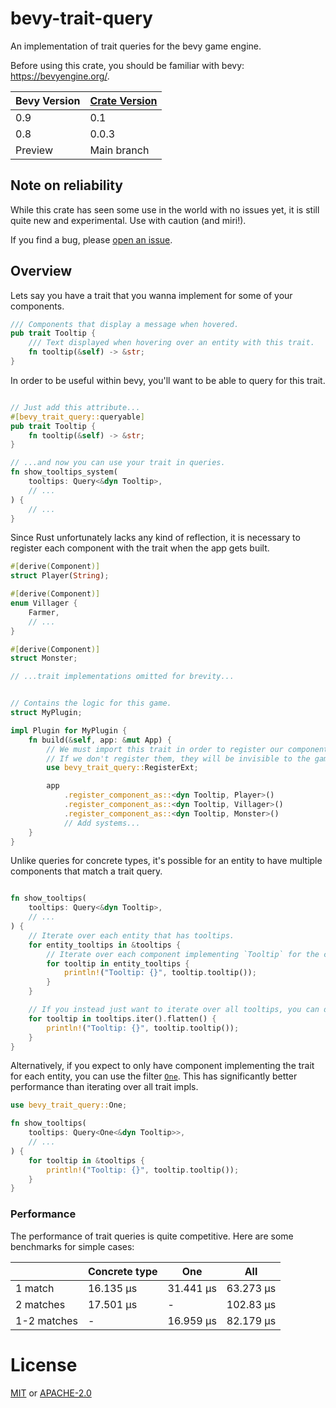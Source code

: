 # bevy-trait-query

An implementation of trait queries for the bevy game engine.

Before using this crate, you should be familiar with bevy: https://bevyengine.org/.

| Bevy Version | [Crate Version](CHANGELOG.md) |
|--------------|---------------|
| 0.9          | 0.1           |
| 0.8          | 0.0.3         |
| Preview      | Main branch   |

## Note on reliability

While this crate has seen some use in the world with no issues yet,
it is still quite new and experimental. Use with caution (and miri!).

If you find a bug, please [open an issue](https://github.com/JoJoJet/bevy-trait-query/issues).

## Overview

<!-- cargo-rdme start -->

Lets say you have a trait that you wanna implement for some of your components.

```rust
/// Components that display a message when hovered.
pub trait Tooltip {
    /// Text displayed when hovering over an entity with this trait.
    fn tooltip(&self) -> &str;
}
```

In order to be useful within bevy, you'll want to be able to query for this trait.

```rust

// Just add this attribute...
#[bevy_trait_query::queryable]
pub trait Tooltip {
    fn tooltip(&self) -> &str;
}

// ...and now you can use your trait in queries.
fn show_tooltips_system(
    tooltips: Query<&dyn Tooltip>,
    // ...
) {
    // ...
}
```

Since Rust unfortunately lacks any kind of reflection, it is necessary to register each
component with the trait when the app gets built.

```rust
#[derive(Component)]
struct Player(String);

#[derive(Component)]
enum Villager {
    Farmer,
    // ...
}

#[derive(Component)]
struct Monster;

// ...trait implementations omitted for brevity...


// Contains the logic for this game.
struct MyPlugin;

impl Plugin for MyPlugin {
    fn build(&self, app: &mut App) {
        // We must import this trait in order to register our components.
        // If we don't register them, they will be invisible to the game engine.
        use bevy_trait_query::RegisterExt;

        app
            .register_component_as::<dyn Tooltip, Player>()
            .register_component_as::<dyn Tooltip, Villager>()
            .register_component_as::<dyn Tooltip, Monster>()
            // Add systems...
    }
}
```

Unlike queries for concrete types, it's possible for an entity to have multiple components
that match a trait query.

```rust

fn show_tooltips(
    tooltips: Query<&dyn Tooltip>,
    // ...
) {
    // Iterate over each entity that has tooltips.
    for entity_tooltips in &tooltips {
        // Iterate over each component implementing `Tooltip` for the current entity.
        for tooltip in entity_tooltips {
            println!("Tooltip: {}", tooltip.tooltip());
        }
    }

    // If you instead just want to iterate over all tooltips, you can do:
    for tooltip in tooltips.iter().flatten() {
        println!("Tooltip: {}", tooltip.tooltip());
    }
}
```

Alternatively, if you expect to only have component implementing the trait for each entity,
you can use the filter [`One`](https://docs.rs/bevy-trait-query/latest/bevy_trait_query/struct.One.html). This has significantly better performance than iterating
over all trait impls.

```rust
use bevy_trait_query::One;

fn show_tooltips(
    tooltips: Query<One<&dyn Tooltip>>,
    // ...
) {
    for tooltip in &tooltips {
        println!("Tooltip: {}", tooltip.tooltip());
    }
}
```

### Performance

The performance of trait queries is quite competitive. Here are some benchmarks for simple cases:

|                   | Concrete type | One<dyn Trait> | All<dyn Trait> |
|-------------------|----------------|-------------------|-----------------|
| 1 match           | 16.135 µs      | 31.441 µs         | 63.273 µs       |
| 2 matches         | 17.501 µs      | -                 | 102.83 µs       |
| 1-2 matches       | -              | 16.959 µs         | 82.179 µs       |

<!-- cargo-rdme end -->

# License

[MIT](LICENSE-MIT) or [APACHE-2.0](LICENSE-APACHE)
